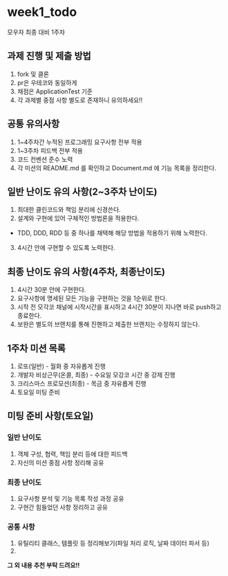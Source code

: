 # week1_todo
모우자 최종 대비 1주차 

## 과제 진행 및 제출 방법
1. fork 및 클론
2. pr은 우테코와 동일하게
3. 채점은 ApplicationTest 기준
4. 각 과제별 중점 사항 별도로 존재하니 유의하세요!!

## 공통 유의사항
1. 1~4주차간 누적된 프로그래밍 요구사항 전부 적용
2. 1~3주차 피드백 전부 적용
3. 코드 컨벤션 준수 노력
4. 각 미션의 README.md 를 확인하고 Document.md 에 기능 목록을 정리한다.

## 일반 난이도 유의 사항(2~3주차 난이도)
1. 최대한 클린코드와 책임 분리에 신경쓴다.
2. 설계와 구현에 있어 구체적인 방법론을 적용한다.
  - TDD, DDD, RDD 등 중 하나를 채택해 해당 방법을 적용하기 위해 노력한다.
3. 4시간 안에 구현할 수 있도록 노력한다.

## 최종 난이도 유의 사항(4주차, 최종난이도)
1. 4시간 30분 안에 구현한다.
2. 요구사항에 명세된 모든 기능을 구현하는 것을 1순위로 한다.
3. 시작 전 모각코 채널에 시작시간을 표시하고 4시간 30분이 지나면 바로 push하고 종료한다.
4. 보완은 별도의 브랜치를 통해 진핸하고 제출한 브랜치는 수정하지 않는다.

## 1주차 미션 목록
1. 로또(일반) - 월화 중 자유롭게 진행
2. 개발자 비상근무(온콜, 최종) - 수요일 모강코 시간 중 강제 진행
3. 크리스마스 프로모션(최종) - 목금 중 자유롭게 진행
4. 토요일 미팅 준비

## 미팅 준비 사항(토요일)
### 일반 난이도
1. 객체 구성, 협력, 책임 분리 등에 대한 피드백
2. 자신의 미션 중점 사항 정리해 공유

### 최종 난이도
1. 요구사항 분석 및 기능 목록 작성 과정 공유
2. 구현간 힘들었던 사항 정리하고 공유

### 공통 사항
1. 유틸리티 클래스, 템플릿 등 정리해보기(파일 처리 로직, 날짜 데이터 파서 등)
2. 

**그 외 내용 추천 부탁 드려요!!**

